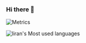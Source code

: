 ### Hi there 👋

<!--
**liranuxx/liranuxx** is a ✨ _special_ ✨ repository because its `README.md` (this file) appears on your GitHub profile.

Here are some ideas to get you started:

- 🔭 I’m currently working on ...
- 🌱 I’m currently learning ...
- 👯 I’m looking to collaborate on ...
- 🤔 I’m looking for help with ...
- 💬 Ask me about ...
- 📫 How to reach me: ...
- 😄 Pronouns: ...
- ⚡ Fun fact: ...
-->

![Metrics](https://metrics.lecoq.io/liranuxx?template=classic&config.timezone=Asia%2FShanghai)

![liran's Most used languages](https://github-readme-stats.vercel.app/api/top-langs?username=liranuxx&show_icons=true&count_private=true&theme=gotham)
